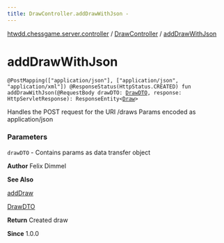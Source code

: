 ```yaml
---
title: DrawController.addDrawWithJson - 
---
```


[htwdd.chessgame.server.controller](../index.html) / [DrawController](index.html) / [addDrawWithJson](./add-draw-with-json.html)

# addDrawWithJson

`@PostMapping(["application/json"], ["application/json", "application/xml"]) @ResponseStatus(HttpStatus.CREATED) fun addDrawWithJson(@RequestBody drawDTO: `[`DrawDTO`](../../htwdd.chessgame.server.dto/-draw-d-t-o/index.html)`, response: HttpServletResponse): ResponseEntity<`[`Draw`](../../htwdd.chessgame.server.model/-draw/index.html)`>`

Handles the POST request for the URI /draws
Params encoded as application/json

### Parameters

`drawDTO` - Contains params as data transfer object

**Author**
Felix Dimmel

**See Also**

[addDraw](add-draw.html)

[DrawDTO](../../htwdd.chessgame.server.dto/-draw-d-t-o/index.html)

**Return**
Created draw

**Since**
1.0.0

